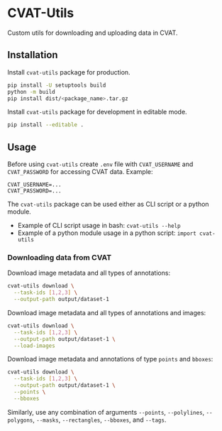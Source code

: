 # CVAT-Utils

Custom utils for downloading and uploading data in CVAT.

## Installation
Install `cvat-utils` package for production.
```bash
pip install -U setuptools build
python -m build
pip install dist/<package_name>.tar.gz
```

Install `cvat-utils` package for development in editable mode.
```bash
pip install --editable .
```

## Usage
Before using `cvat-utils` create `.env` file with `CVAT_USERNAME` and `CVAT_PASSWORD` for accessing CVAT data.
Example:
```
CVAT_USERNAME=...
CVAT_PASSWORD=...
```

The `cvat-utils` package can be used either as CLI script or a python module.
* Example of CLI script usage in bash: `cvat-utils --help`
* Example of a python module usage in a python script: `import cvat-utils`

### Downloading data from CVAT

Download image metadata and all types of annotations:
```bash
cvat-utils download \
  --task-ids [1,2,3] \
  --output-path output/dataset-1
```

Download image metadata and all types of annotations and images:
```bash
cvat-utils download \
  --task-ids [1,2,3] \
  --output-path output/dataset-1 \
  --load-images
```

Download image metadata and annotations of type `points` and `bboxes`:
```bash
cvat-utils download \
  --task-ids [1,2,3] \
  --output-path output/dataset-1 \
  --points \
  --bboxes
```
Similarly, use any combination of arguments `--points`, `--polylines`, `--polygons`, `--masks`, `--rectangles`, `--bboxes`, and `--tags`.
